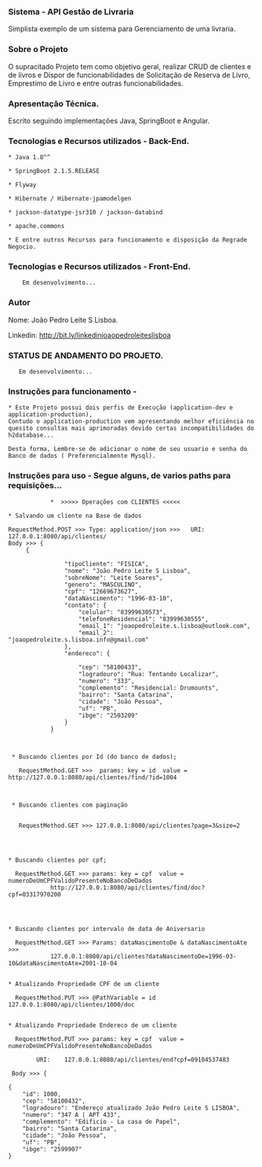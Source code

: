 
### Sistema - API Gestão de Livraria 
Simplista exemplo de um sistema para Gerenciamento de uma livraria.

### Sobre o Projeto 

O supracitado Projeto tem como objetivo geral, realizar CRUD de clientes e de livros 
e Dispor de funcionabilidades de Solicitação de Reserva de Livro, Emprestimo de Livro
e entre outras funcionabilidades.

### Apresentação Técnica.

Escrito seguindo implementações Java, SpringBoot e Angular.

    
### Tecnologias e Recursos utilizados - Back-End.
    
    * Java 1.8^^
    
    * SpringBoot 2.1.5.RELEASE
 
    * Flyway     
    
 	* Hibernate / Hibernate-jpamodelgen
    
    * jackson-datatype-jsr310 / jackson-databind 

    * apache.commons

    * E entre outros Recursos para funcionamento e disposição da Regrade Negocio.
    
    

### Tecnologias e Recursos utilizados - Front-End.
    
		Em desenvolvimento...



### Autor

Nome: João Pedro Leite S Lisboa.

Linkedin: http://bit.ly/linkedinjoaopedroleiteslisboa


### STATUS DE ANDAMENTO DO PROJETO.

	   Em desenvolvimento...

### Instruções para funcionamento - 


	* Este Projeto possui dois perfis de Execução (application-dev e application-production), 
	Contudo o application-production vem apresentando melhor eficiência no quesito consultas mais aprimoradas devido certas incompatibilidades do h2database...
	
	Desta forma, Lembre-se de adicionar o nome de seu usuario e senha do Banco de dados ( Preferencialmente Mysql).
	
	
### Instruções para uso -	Segue alguns, de varios paths para requisições...  


				*  >>>>> Operações com CLIENTES <<<<<
	
	* Salvando um cliente na Base de dados
	
	RequestMethod.POST >>> Type: application/json >>> 	URI: 127.0.0.1:8080/api/clientes/
	Body >>> {
		 {           
		            
		            "tipoCliente": "FISICA",
		            "nome": "João Pedro Leite S Lisboa",
		            "sobreNome": "Leite Soares",
		            "genero": "MASCULINO",
		            "cpf": "12669673627",
		            "dataNascimento": "1996-03-10",
		            "contato": {
		                "celular": "83999630573",
		                "telefoneResidencial": "83999630555",
		                "email_1": "joaopedroleite.s.lisboa@outlook.com",
		                "email_2": "joaopedroleite.s.lisboa.info@gmail.com"
		            },
		            "endereco": {
		                
		                "cep": "58100433",
		                "logradouro": "Rua: Tentando Localizar",
		                "numero": "333",
		                "complemento": "Residencial: Drumounts",
		                "bairro": "Santa Catarina",
		                "cidade": "João Pessoa",
		                "uf": "PB",
		                "ibge": "2503209"
		            }
		        }
        
        
        
     * Buscando clientes por Id (do banco de dados);
     
       RequestMethod.GET >>>  params: key = id  value = http://127.0.0.1:8080/api/clientes/find/?id=1004
       
    
    
     * Buscando clientes com paginação
      
     
       RequestMethod.GET >>> 127.0.0.1:8080/api/clientes?page=3&size=2
       
       
       

	* Buscando clientes por cpf;
     
      RequestMethod.GET >>> params: key = cpf  value = numeroDeUmCPFValidoPresenteNoBancoDeDados  
      			http://127.0.0.1:8080/api/clientes/find/doc?cpf=03317970200
      		
      		
      			    
    
    * Buscando clientes por intervalo de data de Aniversario
    	
      RequestMethod.GET >>> Params: dataNascimentoDe & dataNascimentoAte >>> 
      			127.0.0.1:8080/api/clientes?dataNascimentoDe=1996-03-10&dataNascimentoAte=2001-10-04
      			
      		
   	* Atualizando Propriedade CPF de um cliente
    	
      RequestMethod.PUT >>> @PathVariable = id 	127.0.0.1:8080/api/clientes/1000/doc
      
      
    * Atualizando Propriedade Endereco de um cliente
    	
      RequestMethod.PUT >>> params: key = cpf  value = numeroDeUmCPFValidoPresenteNoBancoDeDados
      	
      		URI: 	127.0.0.1:8080/api/clientes/end?cpf=09104537483
     
     Body >>> {
		            
    {
        "id": 1000,
        "cep": "58100432",
        "logradouro": "Endereço atualizado João Pedro Leite S LISBOA",
        "numero": "347 A | APT 433",
        "complemento": "Edificio - La casa de Papel",
        "bairro": "Santa Catarina",
        "cidade": "João Pessoa",
        "uf": "PB",
        "ibge": "2599907"
    }	
    
    
     
     

